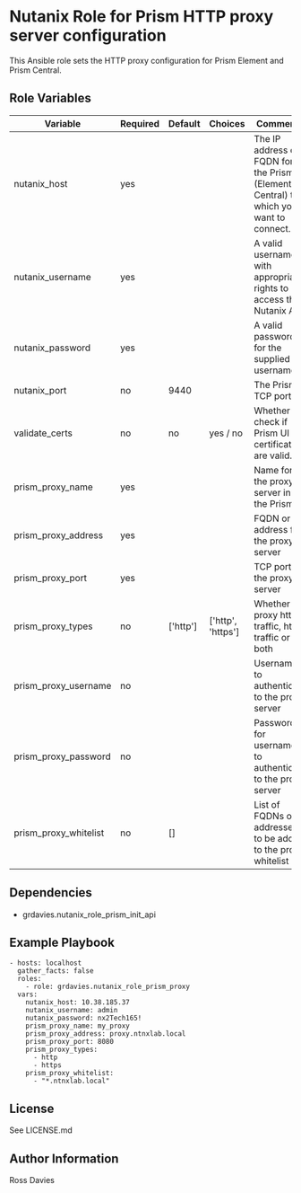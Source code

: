 # Nutanix Role for Prism HTTP proxy server configuration

This Ansible role sets the HTTP proxy configuration for Prism Element and Prism Central.


## Role Variables

| Variable                 | Required | Default  | Choices                                                                         | Comments                                                                                                                                           |
|--------------------------|----------|----------|---------------------------------------------------------------------------------|----------------------------------------------------------------------------------------------------------------------------------------------------|
| nutanix_host             | yes      |          |                                                                                 | The IP address or FQDN for the Prism (Element or Central) to which you want to connect.                                                            |
| nutanix_username         | yes      |          |                                                                                 | A valid username with appropriate rights to access the Nutanix API.                                                                                |
| nutanix_password         | yes      |          |                                                                                 | A valid password for the supplied username.                                                                                                        |
| nutanix_port             | no       | 9440     |                                                                                 | The Prism TCP port.                                                                                                                                |
| validate_certs           | no       | no       | yes / no                                                                        | Whether to check if Prism UI certificates are valid.                                                                                               |
| prism_proxy_name         | yes      |          |                                                                                 | Name for the proxy server in the Prism UI                                                                                                          |
| prism_proxy_address      | yes      |          |                                                                                 | FQDN or IP address for the proxy server                                                                                                            |
| prism_proxy_port         | yes      |          |                                                                                 | TCP port for the proxy server                                                                                                                      |
| prism_proxy_types        | no       | ['http'] | ['http', 'https']                                                               | Whether to proxy http traffic, https traffic or both                                                                                               |
| prism_proxy_username     | no       |          |                                                                                 | Username to authenticate to the proxy server                                                                                                       |
| prism_proxy_password     | no       |          |                                                                                 | Password for username to authenticate to the proxy server                                                                                          |
| prism_proxy_whitelist    | no       | []       |                                                                                 | List of FQDNs or IP addresses to be added to the proxy whitelist                                                                                   |


## Dependencies

- grdavies.nutanix_role_prism_init_api


## Example Playbook

```
- hosts: localhost
  gather_facts: false
  roles:
    - role: grdavies.nutanix_role_prism_proxy
  vars:
    nutanix_host: 10.38.185.37
    nutanix_username: admin
    nutanix_password: nx2Tech165!
    prism_proxy_name: my_proxy
    prism_proxy_address: proxy.ntnxlab.local
    prism_proxy_port: 8080
    prism_proxy_types:
      - http
      - https
    prism_proxy_whitelist:
      - "*.ntnxlab.local"
```


## License

See LICENSE.md

## Author Information

Ross Davies

